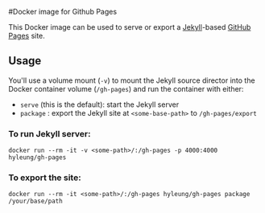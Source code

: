 #Docker image for Github Pages

This Docker image can be used to serve or export a [Jekyll](http://jekyllrb.com)-based [GitHub Pages](https://pages.github.com) site.

## Usage
You'll use a volume mount (`-v`) to mount the Jekyll source director into the Docker container volume (`/gh-pages`) and run the container with either:

- `serve` (this is the default): start the Jekyll server
- `package` <some-base-path>: export the Jekyll site at `<some-base-path>` to `/gh-pages/export`

### To run Jekyll server:

    docker run --rm -it -v <some-path>/:/gh-pages -p 4000:4000  hyleung/gh-pages

### To export the site:

    docker run --rm -it <some-path>/:/gh-pages hyleung/gh-pages package /your/base/path  
